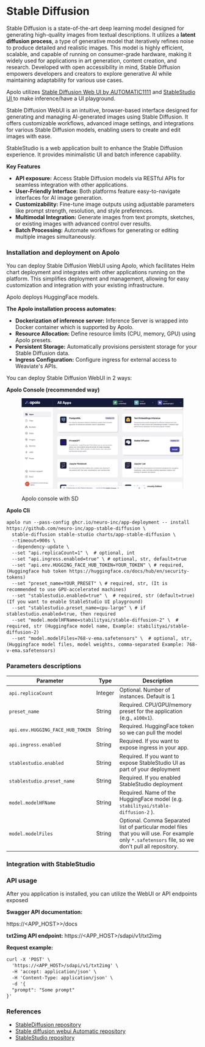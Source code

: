 # Stable Diffusion

Stable Diffusion is a state-of-the-art deep learning model designed for generating high-quality images from textual descriptions. It utilizes a **latent diffusion process**, a type of generative model that iteratively refines noise to produce detailed and realistic images. This model is highly efficient, scalable, and capable of running on consumer-grade hardware, making it widely used for applications in art generation, content creation, and research. Developed with open accessibility in mind, Stable Diffusion empowers developers and creators to explore generative AI while maintaining adaptability for various use cases.

Apolo utilizes [Stable Diffusion Web UI by AUTOMATIC1111](https://github.com/AUTOMATIC1111/stable-diffusion-webui) and [StableStudio UI ](https://github.com/Stability-AI/StableStudio)to make inference/have a UI playground.

Stable Diffusion WebUI is an intuitive, browser-based interface designed for generating and managing AI-generated images using Stable Diffusion. It offers customizable workflows, advanced image settings, and integrations for various Stable Diffusion models, enabling users to create and edit images with ease.

StableStudio is a web application built to enhance the Stable Diffusion experience. It provides minimalistic UI and batch inference capability.

**Key Features**&#x20;

* **API exposure:** Access Stable Diffusion models via RESTful APIs for seamless integration with other applications.&#x20;
* **User-Friendly Interface:** Both platforms feature easy-to-navigate interfaces for AI image generation.&#x20;
* **Customizability:** Fine-tune image outputs using adjustable parameters like prompt strength, resolution, and style preferences.&#x20;
* **Multimodal Integration:** Generate images from text prompts, sketches, or existing images with advanced control over results.&#x20;
* **Batch Processing:** Automate workflows for generating or editing multiple images simultaneously.

### Installation and deployment on Apolo

You can deploy Stable Diffusion WebUI using Apolo, which facilitates Helm chart deployment and integrates with other applications running on the platform. This simplifies deployment and management, allowing for easy customization and integration with your existing infrastructure.

Apolo deploys HuggingFace models.

**The Apolo installation process automates:**&#x20;

* **Dockerization of inference server:** Inference Server is wrapped into Docker container which is supported by Apolo.&#x20;
* **Resource Allocation:** Define resource limits (CPU, memory, GPU) using Apolo presets.&#x20;
* **Persistent Storage:** Automatically provisions persistent storage for your Stable Diffusion data.
* **Ingress Configuration:** Configure ingress for external access to Weaviate's APIs.&#x20;

You can deploy Stable Diffusion WebUI in 2 ways:

**Apolo Console (recommended way)**

<figure><img src="../../../.gitbook/assets/image (258).png" alt=""><figcaption><p>Apolo console with SD</p></figcaption></figure>

**Apolo Cli**

```
apolo run --pass-config ghcr.io/neuro-inc/app-deployment -- install https://github.com/neuro-inc/app-stable-diffusion \
  stable-diffusion stable-studio charts/app-stable-diffusion \
  --timeout=900s \
  --dependency-update \
  --set "api.replicaCount=1" \  # optional, int
  --set "api.ingress.enabled=true" \ # optional, str, default=true
  --set "api.env.HUGGING_FACE_HUB_TOKEN=YOUR_TOKEN" \ # required, (Huggingface hub token https://huggingface.co/docs/hub/en/security-tokens)
  --set "preset_name=YOUR_PRESET" \ # required, str, (It is recommended to use GPU-accelerated machines)
  --set "stablestudio.enabled=true" \  # required, str (default=true)  (If you want to enable StableStudio UI playground)
  --set "stablestudio.preset_name=cpu-large" \ # if stablestudio.enabled=true, then required
  --set "model.modelHFName=stabilityai/stable-diffusion-2" \  # required, str (Huggingface model name, Example: stabilityai/stable-diffusion-2)
  --set "model.modelFiles=768-v-ema.safetensors" \  # optional, str, (Huggingface model files, model weights, comma-separated Example: 768-v-ema.safetensors)

```

### Parameters descriptions

| Parameter                        | Type    | Description                                                                                                                                         |
| -------------------------------- | ------- | --------------------------------------------------------------------------------------------------------------------------------------------------- |
| `api.replicaCount`               | Integer | Optional. Number of instances. Default is 1                                                                                                         |
| `preset_name`                    | String  | Required. CPU/GPU/memory preset for the application (e.g., `a100x1`).                                                                               |
| `api.env.HUGGING_FACE_HUB_TOKEN` | String  | Required. HuggingFace token so we can pull the model                                                                                                |
| `api.ingress.enabled`            | String  | Required. If you want to expose ingress in your app.                                                                                                |
| `stablestudio.enabled`           | String  | Required. If you want to expose StableStudio UI as part of your deployment                                                                          |
| `stablestudio.preset_name`       | String  | Required. If you enabled StableStudio deployment                                                                                                    |
| `model.modelHFName`              | String  | Required. Name of the HuggingFace model (e.g. `stabilityai/stable-diffusion-2` ).                                                                   |
| `model.modelFiles`               | String  | Optional. Comma Separated list of particular model files that you will use. For example only `*.safetensors` file, so we don't pull all repository. |



### Integration with StableStudio



### API usage&#x20;

After you application is installed, you can utilize the WebUI or API endpoints exposed

**Swagger API documentation:**&#x20;

https://\<APP\_HOST>>/docs&#x20;

**txt2img API endpoint:** https://\<APP\_HOST>/sdapi/v1/txt2img&#x20;

**Request example:**

```
curl -X 'POST' \
  'https://<APP_HOST>/sdapi/v1/txt2img' \
  -H 'accept: application/json' \
  -H 'Content-Type: application/json' \
  -d '{
  "prompt": "Some prompt"
}'
```

### References

* [StableDiffusion repository](https://github.com/Stability-AI/StableDiffusion)
* [Stable diffusion webui Automatic repository](https://github.com/AUTOMATIC1111/stable-diffusion-webui)
* [StableStudio repository](https://github.com/Stability-AI/StableStudio)
